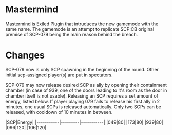 # Mastermind
Mastermind is Exiled Plugin that intruduces the new gamemode with the same name.
The gamemode is an attempt to replicate SCP:CB original premise of SCP-079 being the main reason behind the breach.

# Changes
SCP-079 now is only SCP spawning in the beginning of the round.
Other initial scp-assigned player(s) are put in spectators.

SCP-079 may now release desired SCP as ally by opening their containment chamber (in case of 939, one of the doors leading to it's room as the door in chamber itself is not usable).
Releasing an SCP requires a set amount of energy, listed below.
If player playing 079 fails to release his first ally in 2 minutes, one usual SCPs is released automatically.
Only two SCPs can be released, with cooldown of 10 minutes in between.

|SCP|Energy|
|-----------|---------|-----------|
|049|80|
|173|80|
|939|80|
|096|120|
|106|120|




  
